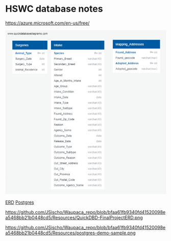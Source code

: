# HSWC database notes

https://azure.microsoft.com/en-us/free/

![ERD](/Resources/QuickDBD-FinalProjectERD.png)

<a href=https://github.com/JSischo/Waupaca_repo/blob/bfaa61fb9340fd41520098ea5468bb21b0448cd5/Resources/QuickDBD-FinalProjectERD.png>ERD</a>
<a href=https://github.com/JSischo/Waupaca_repo/blob/bfaa61fb9340fd41520098ea5468bb21b0448cd5/Resources/postgres-demo-sample.png>Postgres</a>

https://github.com/JSischo/Waupaca_repo/blob/bfaa61fb9340fd41520098ea5468bb21b0448cd5/Resources/QuickDBD-FinalProjectERD.png

https://github.com/JSischo/Waupaca_repo/blob/bfaa61fb9340fd41520098ea5468bb21b0448cd5/Resources/postgres-demo-sample.png
